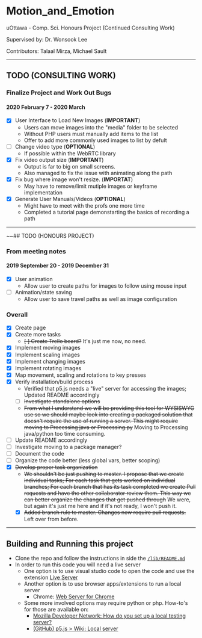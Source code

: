 # Motion_and_Emotion
uOttawa - Comp. Sci. Honours Project (Continued Consulting Work)

Supervised by: Dr. Wonsook Lee

Contributors: Talaal Mirza, Michael Sault

---
## TODO (CONSULTING WORK)

### Finalize Project and Work Out Bugs
#### 2020 February 7 - 2020 March
- [x] User Interface to Load New Images (**IMPORTANT**)
  - Users can move images into the "media" folder to be selected
  - Without PHP users must manually add items to the list
  - Offer to add more commonly used images to list by defult
- [ ] Change video type (**OPTIONAL**)
  - If possible within the WebRTC library
- [x] Fix video output size (**IMPORTANT**)
  - Output is far to big on small screens.
  - Also managed to fix the issue with animating along the path
- [x] Fix bug where image won't resize. (**IMPORTAT**)
  - May have to remove/limit mutiple images or keyframe implementation
- [x] Generate User Manuals/Videos (**OPTIONAL**)
  - Might have to meet with the profs one more time
  - Completed a tutorial page demonstarting the basics of recording a path


---
~~## TODO (HONOURS PROJECT)

### From meeting notes
#### 2019 September 20 - 2019 December 31
- [x] User animation
  - Allow user to create paths for images to follow using mouse input
- [ ] Animation/state saving
  - Allow user to save travel paths as well as image configuration

### Overall
- [x] Create page
- [x] Create more tasks
  - ~~[ ] Create Trello board?~~ It's just me now, no need.
- [x] Implement moving images
- [x] Implement scaling images
- [x] Implement changing images
- [x] Implement rotating images
- [x] Map movement, scaling and rotations to key presses
- [x] Verify installation/build process
  - Verified that p5.js needs a "live" server for accessing the images; Updated README accordingly
  - [ ] ~~Investigate standalone options~~
  - ~~From what I understand we will be providing this tool for WYSISWYG use so we should maybe look into creating a packaged solution that doesn't require the use of running a server. This might require moving to Processing java or Processing.py~~ Moving to Processing java/python too time consuming.
- [ ] Update README accordingly
- [ ] Investigate moving to a package manager?
- [ ] Document the code
- [ ] Organize the code better (less global vars, better scoping)
- [x] ~~Develop proper task organization~~
  - ~~We shouldn't be just pushing to master. I propose that we create individual tasks; For each task that gets worked on individual branches; For each branch that has its task completed we create Pull requests and have the other collaborator review them. This way we can better organize the changes that get pushed through~~ We were, but again it's just me here and if it's not ready, I won't push it.
  - [x] ~~Added branch rule to master. Changes now require pull requests.~~ Left over from before.

---
## Building and Running this project
- Clone the repo and follow the instructions in side the [`/lib/README.md`](/lib/README.md)
- In order to run this code you will need a live server
  - One option is to use visual studio code to open the code and use the extension [Live Server](https://marketplace.visualstudio.com/items?itemName=ritwickdey.LiveServer)
  - Another option is to use browser apps/extensions to run a local server
    - Chrome: [Web Server for Chrome](https://chrome.google.com/webstore/detail/web-server-for-chrome/ofhbbkphhbklhfoeikjpcbhemlocgigb/)
  - Some more involved options may require python or php. How-to's for those are available on:
    - [Mozilla Developer Network: How do you set up a local testing server?](https://developer.mozilla.org/en-US/docs/Learn/Common_questions/set_up_a_local_testing_server)
    - [(GitHub) p5.js > Wiki: Local server](https://github.com/processing/p5.js/wiki/Local-server)
